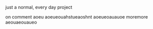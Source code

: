 just a normal, every day project

on comment
aoeu
aoeueouahstueaoshnt
aoeueoauauoe
moremore
aeouaeouaueo
